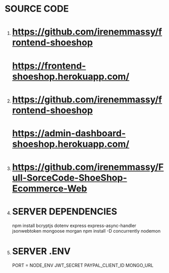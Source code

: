# SOURCE CODE

1.  <!-- Frontend File (Static File) without Backend -->

    # https://github.com/irenemmassy/frontend-shoeshop

    <!-- LIVE -->

    # https://frontend-shoeshop.herokuapp.com/

2.  <!-- Admin Dashboard File (Static File) without Backend -->

    # https://github.com/irenemmassy/frontend-shoeshop

    <!-- LIVE ADMIN -->

    # https://admin-dashboard-shoeshop.herokuapp.com/

3.  <!-- FULL ADMIN & CLIENT SOURCE CODE -->

    # https://github.com/irenemmassy/Full-SorceCode-ShoeShop-Ecommerce-Web

4.  # SERVER DEPENDENCIES

    npm install bcryptjs dotenv express express-async-handler jsonwebtoken mongoose morgan
    npm install -D concurrently nodemon

5.  # SERVER .ENV

    PORT =
    NODE_ENV
    JWT_SECRET
    PAYPAL_CLIENT_ID
    MONGO_URL
